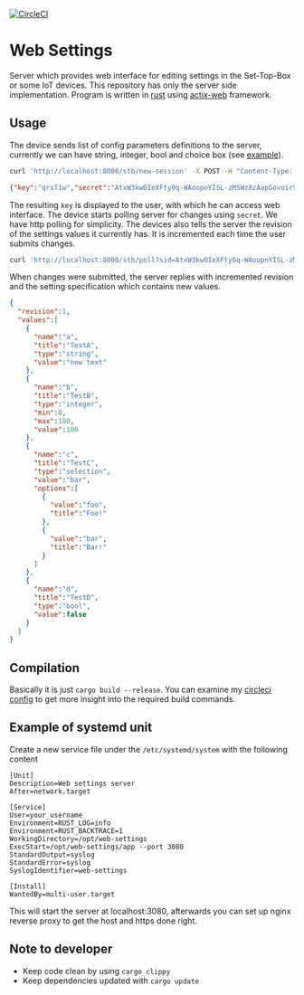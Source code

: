 [![CircleCI](https://circleci.com/bb/iptvdream/web-settings.svg?style=svg)](https://circleci.com/bb/iptvdream/web-settings)

# Web Settings

Server which provides web interface for editing settings in the Set-Top-Box or
some IoT devices.
This repository has only the server side implementation.
Program is written in [rust](https://www.rust-lang.org/) using [actix-web](https://actix.rs/) framework.

## Usage
The device sends list of config parameters definitions to the server, 
currently we can have string, integer, bool and choice box 
(see [example](https://bitbucket.org/iptvdream/web-settings/src/master/example.json)).

```bash
curl 'http://localhost:8000/stb/new-session' -X POST -H "Content-Type: application/json" -d @example.json -s
```

```json
{"key":"qrsT1w","secret":"AtxW3kwOIeXFty0q-WAoopnYISL-zMSWz8zAapGovoirSBSwCpuvBiVjFFYs6CSuHlG6YOSmv66MjrCercfdOg"}
```

The resulting `key` is displayed to the user, with which he can access web interface.
The device starts polling server for changes using `secret`.
We have http polling for simplicity.
The devices also tells the server the revision of the settings values it currently has.
It is incremented each time the user submits changes.

```bash
curl 'http://localhost:8000/stb/poll?sid=AtxW3kwOIeXFty0q-WAoopnYISL-zMSWz8zAapGovoirSBSwCpuvBiVjFFYs6CSuHlG6YOSmv66MjrCercfdOg&revision=0' -s
```

When changes were submitted, the server replies with incremented revision 
and the setting specification which contains new values.

```json
{
  "revision":1,
  "values":[
    {
      "name":"a",
      "title":"TestA",
      "type":"string",
      "value":"new text"
    },
    {
      "name":"b",
      "title":"TestB",
      "type":"integer",
      "min":0,
      "max":100,
      "value":100
    },
    {
      "name":"c",
      "title":"TestC",
      "type":"selection",
      "value":"bar",
      "options":[
        {
          "value":"foo",
          "title":"Foo!"
        },
        {
          "value":"bar",
          "title":"Bar!"
        }
      ]
    },
    {
      "name":"d",
      "title":"TestD",
      "type":"bool",
      "value":false
    }
  ]
}
```


## Compilation
Basically it is just `cargo build --release`.
You can examine my [circleci config](https://bitbucket.org/iptvdream/web-settings/src/master/.circleci/config.yml) to get more insight into the required build commands. 

## Example of systemd unit
Create a new service file under the `/etc/systemd/system` with the following content
```systemd
[Unit]
Description=Web settings server
After=network.target

[Service]
User=your_username
Environment=RUST_LOG=info
Environment=RUST_BACKTRACE=1
WorkingDirectory=/opt/web-settings
ExecStart=/opt/web-settings/app --port 3080
StandardOutput=syslog
StandardError=syslog
SyslogIdentifier=web-settings

[Install]
WantedBy=multi-user.target
```
This will start the server at localhost:3080, afterwards you can set up nginx
reverse proxy to get the host and https done right.


## Note to developer
- Keep code clean by using `cargo clippy`
- Keep dependencies updated with `cargo update`
